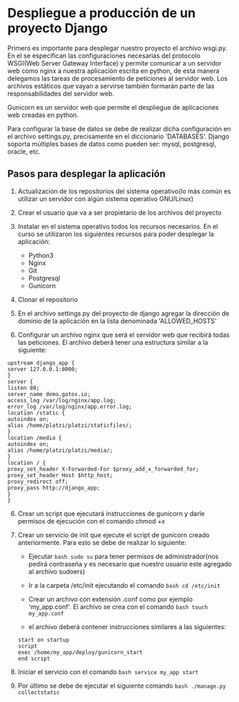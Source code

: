 # Despliegue a producción de un proyecto Django

Primero es importante para desplegar nuestro proyecto el archivo wsgi.py. En el se específican las configuraciones necesarias del protocolo WSGI(Web Server Gateway Interface) y permite comunicar a un servidor web como nginx a nuestra aplicación escrita en python, de esta manera delegamos las tareas de procesamiento de peticiones al servidor web. Los archivos estáticos que vayan a servirse también formarán parte de las responsabilidades del servidor web.

Gunicorn es un servidor web que permite el despliegue de aplicaciones web creadas en python.

Para configurar la base de datos se debe de realizar dicha configuración en el archivo settings.py, precisamente en el diccionario 'DATABASES'. Django soporta múltiples bases de datos como pueden ser: mysql, postgresql, oracle, etc.

## Pasos para desplegar la aplicación

1. Actualización de los repositorios del sistema operativo(lo más común es utilizar un servidor con algún sistema operativo GNU/Linux)

2. Crear el usuario que va a ser propietario de los archivos del proyecto

3. Instalar en el sistema operativo todos los recursos necesarios. En el curso se utilizaron los siguientes recursos para poder desplegar la aplicación:
    
    * Python3
    * Nginx
    * Git
    * Postgresql
    * Gunicorn

3. Clonar el repositorio

4. En el archivo settings.py del proyecto de django agregar la dirección de dominio de la aplicación en la lista denominada 'ALLOWED_HOSTS'

5. Configurar un archivo nginx que será el servidor web que recibirá todas las peticiones. El archivo deberá tener una estructura similar a la siguiente:

```nginx
upstream django_app {
server 127.0.0.1:8000;
}
server {
listen 80;
server_name demo.gatos.io;
access_log /var/log/nginx/app.log;
error_log /var/log/nginx/app.error.log;
location /static {
autoindex on;
alias /home/platzi/platzi/staticfiles/;
}
location /media {
autoindex on;
alias /home/platzi/platzi/media/;
}
location / {
proxy_set_header X-Forwarded-For $proxy_add_x_forwarded_for;
proxy_set_header Host $http_host;
proxy_redirect off;
proxy_pass http://django_app;
}
}
```

6. Crear un script que ejecutará instrucciones de gunicorn y darle permisos de ejecución con el comando chmod +x <nombre del script>

7. Crear un servicio de init que ejecute el script de gunicorn creado anteriormente. Para esto se debe de realizar lo siguiente:

    * Ejecutar ```bash sudo su``` para tener permisos de administrador(nos pedirá contraseña y es necesario que nuestro usuario este agregado al archivo sudoers)

    * Ir a la carpeta /etc/init ejecutando el comando ```bash cd /etc/init```

    * Crear un archivo con extensión .conf como por ejemplo 'my_app.conf'. El archivo se crea con el comando ```bash touch my_app.conf```

    * el archivo deberá contener instrucciones similares a las siguientes:

    ```text
    start on startup
    script
    exec /home/my_app/deploy/gunicorn_start
    end script
    ```
8. Iniciar el servicio con el comando ```bash service my_app start```

9. Por último se debe de ejecutar el siguiente comando ```bash ./manage.py collectstatic```